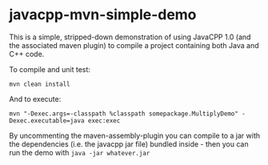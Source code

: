 javacpp-mvn-simple-demo
=======================

This is a simple, stripped-down demonstration of using JavaCPP 1.0 (and the associated maven plugin) to compile a project containing both Java and C++ code.

To compile and unit test: 

```
mvn clean install
```

And to execute:

```
mvn "-Dexec.args=-classpath %classpath somepackage.MultiplyDemo" -Dexec.executable=java exec:exec
```

By uncommenting the maven-assembly-plugin you can compile to a jar with the dependencies (i.e. the javacpp jar file) bundled inside - then you can run the demo with ```java -jar whatever.jar```
